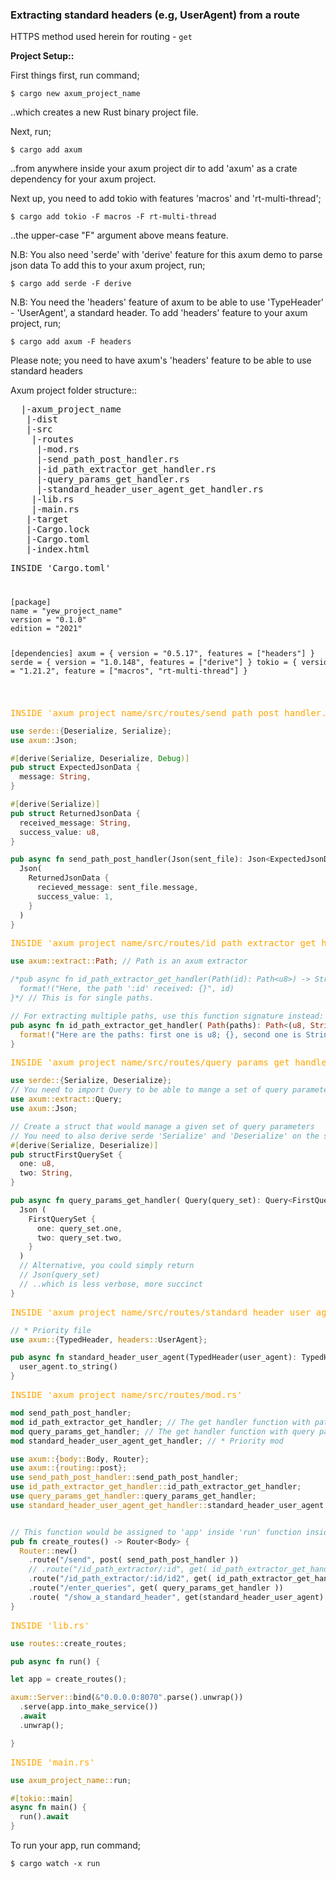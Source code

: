 ### Extracting standard headers (e.g, UserAgent) from a route

HTTPS method used herein for routing - `get`

<b>Project Setup::</b>

First things first, run command;

```
$ cargo new axum_project_name
```

..which creates a new Rust binary project file.

Next, run;

```
$ cargo add axum
```

..from anywhere inside your axum project dir to add 'axum' as a crate dependency for your axum project.

Next up, you need to add tokio with features 'macros' and 'rt-multi-thread';

```
$ cargo add tokio -F macros -F rt-multi-thread
```

..the upper-case "F" argument above means feature.

N.B: You also need 'serde' with 'derive' feature for this axum demo to parse json data
To add this to your axum project, run;

```
$ cargo add serde -F derive
```

N.B: You need the 'headers' feature of axum to be able to use 'TypeHeader' - 'UserAgent', a standard header.
To add 'headers' feature to your axum project, run;

```
$ cargo add axum -F headers
```

Please note; you need to have axum's 'headers' feature to be able to use standard headers

Axum project folder structure::

<pre>
  |-axum_project_name
   |-dist
   |-src
    |-routes
     |-mod.rs
     |-send_path_post_handler.rs
     |-id_path_extractor_get_handler.rs
     |-query_params_get_handler.rs
     |-standard_header_user_agent_get_handler.rs
    |-lib.rs
    |-main.rs
   |-target
   |-Cargo.lock
   |-Cargo.toml
   |-index.html
</pre>

  <pre>INSIDE 'Cargo.toml'</pre>

<code>
<pre>
[package]
name = "yew_project_name"
version = "0.1.0"
edition = "2021"
  
[dependencies]
axum = { version = "0.5.17", features = ["headers"] }
serde = { version = "1.0.148", features = ["derive"] }
tokio = { version = "1.21.2", feature = ["macros", "rt-multi-thread"] }
</pre>
</code>

  <pre style="color:orange;">INSIDE 'axum_project_name/src/routes/send_path_post_handler.rs'</pre>

```rust
use serde::{Deserialize, Serialize};
use axum::Json;

#[derive(Serialize, Deserialize, Debug)]
pub struct ExpectedJsonData {
  message: String,
}

#[derive(Serialize)]
pub struct ReturnedJsonData {
  received_message: String,
  success_value: u8,
}

pub async fn send_path_post_handler(Json(sent_file): Json<ExpectedJsonData>) -> Json<ReturnedJsonData> {
  Json(
    ReturnedJsonData {
      recieved_message: sent_file.message,
      success_value: 1,
    }
  )
}
```

  <pre style="color:orange;">INSIDE 'axum_project_name/src/routes/id_path_extractor_get_handler.rs'</pre>

```rust
use axum::extract::Path; // Path is an axum extractor

/*pub async fn id_path_extractor_get_handler(Path(id): Path<u8>) -> String {
  format!("Here, the path ':id' received: {}", id)
}*/ // This is for single paths.

// For extracting multiple paths, use this function signature instead:
pub async fn id_path_extractor_get_handler( Path(paths): Path<(u8, String)> ) -> String {
  format!("Here are the paths: first one is u8; {}, second one is String; {}")
}
```

  <pre style="color:orange;">INSIDE 'axum_project_name/src/routes/query_params_get_handler.rs'</pre>

```rust
use serde::{Serialize, Deserialize};
// You need to import Query to be able to mange a set of query parameters
use axum::extract::Query;
use axum::Json;

// Create a struct that would manage a given set of query parameters
// You need to also derive serde 'Serialize' and 'Deserialize' on the struct
#[derive(Serialize, Deserialize)]
pub structFirstQuerySet {
  one: u8,
  two: String,
}

pub async fn query_params_get_handler( Query(query_set): Query<FirstQuerySet> ) -> Json<FirstQuerySet> {
  Json (
    FirstQuerySet {
      one: query_set.one,
      two: query_set.two,
    }
  )
  // Alternative, you could simply return
  // Json(query_set)
  // ..which is less verbose, more succinct
}
```

  <pre style="color:orange;">INSIDE 'axum_project_name/src/routes/standard_header_user_agent_get_handler.rs'</pre>

```rust
// * Priority file
use axum::{TypedHeader, headers::UserAgent};

pub async fn standard_header_user_agent(TypedHeader(user_agent): TypedHeader<UserAgent>) -> String {
  user_agent.to_string()
}
```

  <pre style="color:orange;">INSIDE 'axum_project_name/src/routes/mod.rs'</pre>

```rust
mod send_path_post_handler;
mod id_path_extractor_get_handler; // The get handler function with path extraction
mod query_params_get_handler; // The get handler function with query parameters extraction
mod standard_header_user_agent_get_handler; // * Priority mod

use axum::{body::Body, Router};
use axum::{routing::post};
use send_path_post_handler::send_path_post_handler;
use id_path_extractor_get_handler::id_path_extractor_get_handler;
use query_params_get_handler::query_params_get_handler;
use standard_header_user_agent_get_handler::standard_header_user_agent;


// This function would be assigned to 'app' inside 'run' function inside 'lib.rs'
pub fn create_routes() -> Router<Body> {
  Router::new()
    .route("/send", post( send_path_post_handler ))
    // .route("/id_path_extractor/:id", get( id_path_extractor_get_handler )) // for single path
    .route("/id_path_extractor/:id/id2", get( id_path_extractor_get_handler )) // for multiple paths
    .route("/enter_queries", get( query_params_get_handler ))
    .route( "/show_a_standard_header", get(standard_header_user_agent) ) // * priority route
}
```

  <pre style="color:orange;">INSIDE 'lib.rs'</pre>

```rust
use routes::create_routes;

pub async fn run() {

let app = create_routes();

axum::Server::bind(&"0.0.0.0:8070".parse().unwrap())
  .serve(app.into_make_service())
  .await
  .unwrap();

}
```

  <pre style="color:orange;">INSIDE 'main.rs'</pre>

```rust
use axum_project_name::run;

#[tokio::main]
async fn main() {
  run().await
}
```

To run your app, run command;

```
$ cargo watch -x run
```
